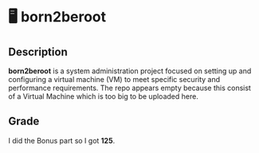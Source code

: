 # 🖥️ born2beroot

## Description
**born2beroot** is a system administration project focused on setting up and configuring a virtual machine (VM) to meet specific security and performance requirements.
The repo appears empty because this consist of a Virtual Machine which is too big to be uploaded here.

## Grade
I did the Bonus part so I got **125**.

